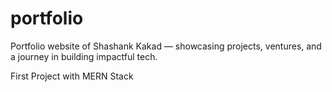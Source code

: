 # portfolio

Portfolio website of Shashank Kakad — showcasing projects, ventures, and a journey in building impactful tech.

First Project with MERN Stack